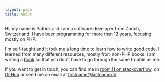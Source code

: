 ```yaml
---
layout: page
title: About
---
```


Hi, my name is Patrick and I am a software developer from Zurich, Switzerland. 
I have been programming for more than 12 years, focusing mostly on PHP.


I'm self-taught and it took me a long time to learn how
to write good code. I learned from many different
resources, mostly from non-PHP books. I am writing a [book](/professional-php) so
that you don't have to go through the same trouble as me.

If you want to get in touch, you can find me in [room 11 on stackoverflow](http://chat.stackoverflow.com/rooms/11/php), on [GitHub](https://github.com/PatrickLouys) or send me an email at firstname@lastname.ch

